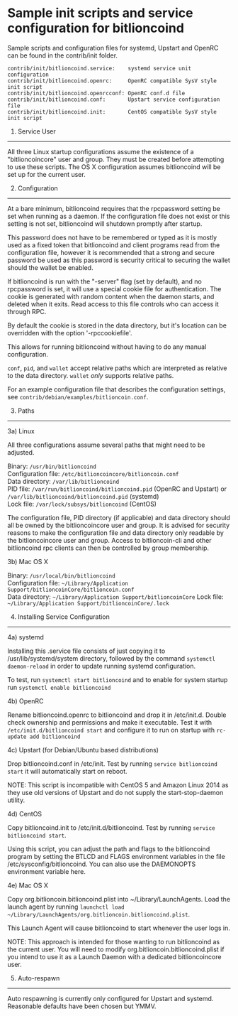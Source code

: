 Sample init scripts and service configuration for bitlioncoind
==========================================================

Sample scripts and configuration files for systemd, Upstart and OpenRC
can be found in the contrib/init folder.

    contrib/init/bitlioncoind.service:    systemd service unit configuration
    contrib/init/bitlioncoind.openrc:     OpenRC compatible SysV style init script
    contrib/init/bitlioncoind.openrcconf: OpenRC conf.d file
    contrib/init/bitlioncoind.conf:       Upstart service configuration file
    contrib/init/bitlioncoind.init:       CentOS compatible SysV style init script

1. Service User
---------------------------------

All three Linux startup configurations assume the existence of a "bitlioncoincore" user
and group.  They must be created before attempting to use these scripts.
The OS X configuration assumes bitlioncoind will be set up for the current user.

2. Configuration
---------------------------------

At a bare minimum, bitlioncoind requires that the rpcpassword setting be set
when running as a daemon.  If the configuration file does not exist or this
setting is not set, bitlioncoind will shutdown promptly after startup.

This password does not have to be remembered or typed as it is mostly used
as a fixed token that bitlioncoind and client programs read from the configuration
file, however it is recommended that a strong and secure password be used
as this password is security critical to securing the wallet should the
wallet be enabled.

If bitlioncoind is run with the "-server" flag (set by default), and no rpcpassword is set,
it will use a special cookie file for authentication. The cookie is generated with random
content when the daemon starts, and deleted when it exits. Read access to this file
controls who can access it through RPC.

By default the cookie is stored in the data directory, but it's location can be overridden
with the option '-rpccookiefile'.

This allows for running bitlioncoind without having to do any manual configuration.

`conf`, `pid`, and `wallet` accept relative paths which are interpreted as
relative to the data directory. `wallet` *only* supports relative paths.

For an example configuration file that describes the configuration settings,
see `contrib/debian/examples/bitlioncoin.conf`.

3. Paths
---------------------------------

3a) Linux

All three configurations assume several paths that might need to be adjusted.

Binary:              `/usr/bin/bitlioncoind`  
Configuration file:  `/etc/bitlioncoincore/bitlioncoin.conf`  
Data directory:      `/var/lib/bitlioncoind`  
PID file:            `/var/run/bitlioncoind/bitlioncoind.pid` (OpenRC and Upstart) or `/var/lib/bitlioncoind/bitlioncoind.pid` (systemd)  
Lock file:           `/var/lock/subsys/bitlioncoind` (CentOS)  

The configuration file, PID directory (if applicable) and data directory
should all be owned by the bitlioncoincore user and group.  It is advised for security
reasons to make the configuration file and data directory only readable by the
bitlioncoincore user and group.  Access to bitlioncoin-cli and other bitlioncoind rpc clients
can then be controlled by group membership.

3b) Mac OS X

Binary:              `/usr/local/bin/bitlioncoind`  
Configuration file:  `~/Library/Application Support/bitlioncoinCore/bitlioncoin.conf`  
Data directory:      `~/Library/Application Support/bitlioncoinCore`
Lock file:           `~/Library/Application Support/bitlioncoinCore/.lock`

4. Installing Service Configuration
-----------------------------------

4a) systemd

Installing this .service file consists of just copying it to
/usr/lib/systemd/system directory, followed by the command
`systemctl daemon-reload` in order to update running systemd configuration.

To test, run `systemctl start bitlioncoind` and to enable for system startup run
`systemctl enable bitlioncoind`

4b) OpenRC

Rename bitlioncoind.openrc to bitlioncoind and drop it in /etc/init.d.  Double
check ownership and permissions and make it executable.  Test it with
`/etc/init.d/bitlioncoind start` and configure it to run on startup with
`rc-update add bitlioncoind`

4c) Upstart (for Debian/Ubuntu based distributions)

Drop bitlioncoind.conf in /etc/init.  Test by running `service bitlioncoind start`
it will automatically start on reboot.

NOTE: This script is incompatible with CentOS 5 and Amazon Linux 2014 as they
use old versions of Upstart and do not supply the start-stop-daemon utility.

4d) CentOS

Copy bitlioncoind.init to /etc/init.d/bitlioncoind. Test by running `service bitlioncoind start`.

Using this script, you can adjust the path and flags to the bitlioncoind program by
setting the BTLCD and FLAGS environment variables in the file
/etc/sysconfig/bitlioncoind. You can also use the DAEMONOPTS environment variable here.

4e) Mac OS X

Copy org.bitlioncoin.bitlioncoind.plist into ~/Library/LaunchAgents. Load the launch agent by
running `launchctl load ~/Library/LaunchAgents/org.bitlioncoin.bitlioncoind.plist`.

This Launch Agent will cause bitlioncoind to start whenever the user logs in.

NOTE: This approach is intended for those wanting to run bitlioncoind as the current user.
You will need to modify org.bitlioncoin.bitlioncoind.plist if you intend to use it as a
Launch Daemon with a dedicated bitlioncoincore user.

5. Auto-respawn
-----------------------------------

Auto respawning is currently only configured for Upstart and systemd.
Reasonable defaults have been chosen but YMMV.
